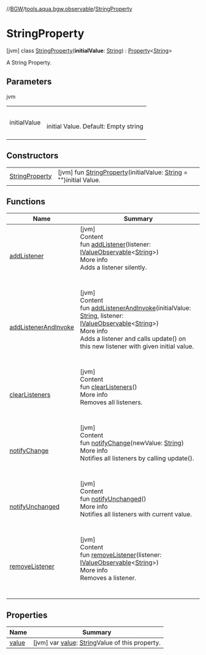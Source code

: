 //[BGW](../../../index.md)/[tools.aqua.bgw.observable](../index.md)/[StringProperty](index.md)



# StringProperty  
 [jvm] class [StringProperty](index.md)(**initialValue**: [String](https://kotlinlang.org/api/latest/jvm/stdlib/kotlin/-string/index.html)) : [Property](../-property/index.md)<[String](https://kotlinlang.org/api/latest/jvm/stdlib/kotlin/-string/index.html)> 

A String Property.

   


## Parameters  
  
jvm  
  
| | |
|---|---|
| <a name="tools.aqua.bgw.observable/StringProperty///PointingToDeclaration/"></a>initialValue| <a name="tools.aqua.bgw.observable/StringProperty///PointingToDeclaration/"></a><br><br>initial Value. Default: Empty string<br><br>|
  


## Constructors  
  
| | |
|---|---|
| <a name="tools.aqua.bgw.observable/StringProperty/StringProperty/#kotlin.String/PointingToDeclaration/"></a>[StringProperty](-string-property.md)| <a name="tools.aqua.bgw.observable/StringProperty/StringProperty/#kotlin.String/PointingToDeclaration/"></a> [jvm] fun [StringProperty](-string-property.md)(initialValue: [String](https://kotlinlang.org/api/latest/jvm/stdlib/kotlin/-string/index.html) = "")initial Value.   <br>|


## Functions  
  
|  Name |  Summary | 
|---|---|
| <a name="tools.aqua.bgw.observable/ValueObservable/addListener/#tools.aqua.bgw.observable.IValueObservable[kotlin.String]/PointingToDeclaration/"></a>[addListener](index.md#-315471761%2FFunctions%2F-1902411840)| <a name="tools.aqua.bgw.observable/ValueObservable/addListener/#tools.aqua.bgw.observable.IValueObservable[kotlin.String]/PointingToDeclaration/"></a>[jvm]  <br>Content  <br>fun [addListener](index.md#-315471761%2FFunctions%2F-1902411840)(listener: [IValueObservable](../-i-value-observable/index.md)<[String](https://kotlinlang.org/api/latest/jvm/stdlib/kotlin/-string/index.html)>)  <br>More info  <br>Adds a listener silently.  <br><br><br>|
| <a name="tools.aqua.bgw.observable/ValueObservable/addListenerAndInvoke/#kotlin.String#tools.aqua.bgw.observable.IValueObservable[kotlin.String]/PointingToDeclaration/"></a>[addListenerAndInvoke](index.md#754552817%2FFunctions%2F-1902411840)| <a name="tools.aqua.bgw.observable/ValueObservable/addListenerAndInvoke/#kotlin.String#tools.aqua.bgw.observable.IValueObservable[kotlin.String]/PointingToDeclaration/"></a>[jvm]  <br>Content  <br>fun [addListenerAndInvoke](index.md#754552817%2FFunctions%2F-1902411840)(initialValue: [String](https://kotlinlang.org/api/latest/jvm/stdlib/kotlin/-string/index.html), listener: [IValueObservable](../-i-value-observable/index.md)<[String](https://kotlinlang.org/api/latest/jvm/stdlib/kotlin/-string/index.html)>)  <br>More info  <br>Adds a listener and calls update() on this new listener with given initial value.  <br><br><br>|
| <a name="tools.aqua.bgw.observable/ValueObservable/clearListeners/#/PointingToDeclaration/"></a>[clearListeners](../-value-observable/clear-listeners.md)| <a name="tools.aqua.bgw.observable/ValueObservable/clearListeners/#/PointingToDeclaration/"></a>[jvm]  <br>Content  <br>fun [clearListeners](../-value-observable/clear-listeners.md)()  <br>More info  <br>Removes all listeners.  <br><br><br>|
| <a name="tools.aqua.bgw.observable/ValueObservable/notifyChange/#kotlin.String/PointingToDeclaration/"></a>[notifyChange](index.md#1323490668%2FFunctions%2F-1902411840)| <a name="tools.aqua.bgw.observable/ValueObservable/notifyChange/#kotlin.String/PointingToDeclaration/"></a>[jvm]  <br>Content  <br>fun [notifyChange](index.md#1323490668%2FFunctions%2F-1902411840)(newValue: [String](https://kotlinlang.org/api/latest/jvm/stdlib/kotlin/-string/index.html))  <br>More info  <br>Notifies all listeners by calling update().  <br><br><br>|
| <a name="tools.aqua.bgw.observable/Property/notifyUnchanged/#/PointingToDeclaration/"></a>[notifyUnchanged](../-property/notify-unchanged.md)| <a name="tools.aqua.bgw.observable/Property/notifyUnchanged/#/PointingToDeclaration/"></a>[jvm]  <br>Content  <br>fun [notifyUnchanged](../-property/notify-unchanged.md)()  <br>More info  <br>Notifies all listeners with current value.  <br><br><br>|
| <a name="tools.aqua.bgw.observable/ValueObservable/removeListener/#tools.aqua.bgw.observable.IValueObservable[kotlin.String]/PointingToDeclaration/"></a>[removeListener](index.md#-1123049494%2FFunctions%2F-1902411840)| <a name="tools.aqua.bgw.observable/ValueObservable/removeListener/#tools.aqua.bgw.observable.IValueObservable[kotlin.String]/PointingToDeclaration/"></a>[jvm]  <br>Content  <br>fun [removeListener](index.md#-1123049494%2FFunctions%2F-1902411840)(listener: [IValueObservable](../-i-value-observable/index.md)<[String](https://kotlinlang.org/api/latest/jvm/stdlib/kotlin/-string/index.html)>)  <br>More info  <br>Removes a listener.  <br><br><br>|


## Properties  
  
|  Name |  Summary | 
|---|---|
| <a name="tools.aqua.bgw.observable/StringProperty/value/#/PointingToDeclaration/"></a>[value](index.md#-1964562972%2FProperties%2F-1902411840)| <a name="tools.aqua.bgw.observable/StringProperty/value/#/PointingToDeclaration/"></a> [jvm] var [value](index.md#-1964562972%2FProperties%2F-1902411840): [String](https://kotlinlang.org/api/latest/jvm/stdlib/kotlin/-string/index.html)Value of this property.   <br>|

